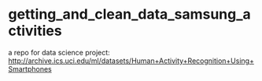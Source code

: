 # getting_and_clean_data_samsung_activities
a repo for data science project: http://archive.ics.uci.edu/ml/datasets/Human+Activity+Recognition+Using+Smartphones
